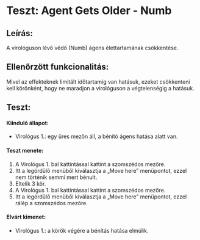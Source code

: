 # Teszt: Agent Gets Older - Numb

## Leírás:
A virológuson lévő védő (Numb) ágens élettartamának csökkentése.

## Ellenőrzött funkcionalitás:
Mivel az effekteknek limitált időtartamig van hatásuk, ezeket csökkenteni kell körönként, hogy ne maradjon a virológuson a végtelenségig a hatásuk.

## Teszt:

#### Kiinduló állapot:
- Virológus 1.: egy üres mezőn áll, a bénító ágens hatása alatt van.

#### Teszt menete:
1. A Virológus 1. bal kattintással kattint a szomszédos mezőre.
2. Itt a legördülő menüből kiválasztja a „Move here” menüpontot, ezzel nem történik semmi mert bénult.
3. Eltelik 3 kör.
4. A Virológus 1. bal kattintással kattint a szomszédos mezőre.
5. Itt a legördülő menüből kiválasztja a „Move here” menüpontot, ezzel rálép a szomszédos mezőre.

#### Elvárt kimenet:
- Virológus 1.: a körök végére a bénítás hatása elmúlik.